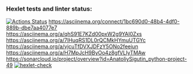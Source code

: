 ### Hexlet tests and linter status:
[![Actions Status](https://github.com/AnatoliySigutin/python-project-49/actions/workflows/hexlet-check.yml/badge.svg)](https://github.com/AnatoliySigutin/python-project-49/actions)
https://asciinema.org/connect/1bc690d0-48b4-4df0-889b-dbe7aa4077e7
https://asciinema.org/a/qhS91E7KZd00pxW2g9YAI0Zxs
https://asciinema.org/a/7lHuqRS1DL0rQCMkHYmuUTGYc
https://asciinema.org/a/vjcuTfDVXJDFzY5ONo2feeiun
https://asciinema.org/a/H7MpJcH9ByOo4z8gfVLIyTMAw
https://sonarcloud.io/project/overview?id=AnatoliySigutin_python-project-49
[![hexlet-check](https://github.com/AnatoliySigutin/python-project-49/actions/workflows/hexlet-check.yml/badge.svg)](https://github.com/AnatoliySigutin/python-project-49/actions/workflows/hexlet-check.yml)
